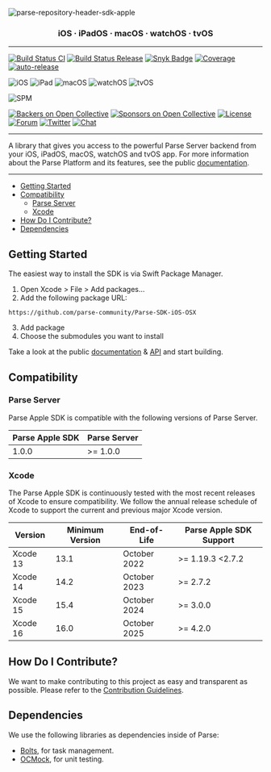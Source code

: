 ![parse-repository-header-sdk-apple](https://user-images.githubusercontent.com/5673677/198421762-993c89e8-8201-40f1-a650-c2e9dde4da82.png)

<h3 align="center">iOS · iPadOS · macOS · watchOS · tvOS</h3>

---

[![Build Status CI](https://github.com/parse-community/Parse-SDK-iOS-OSX/actions/workflows/ci.yml/badge.svg?branch=master)](https://github.com/parse-community/Parse-SDK-iOS-OSX/actions?query=workflow%3Aci+branch%3Amaster)
[![Build Status Release](https://github.com/parse-community/Parse-SDK-iOS-OSX/actions/workflows/release-automated.yml/badge.svg)](https://github.com/parse-community/Parse-SDK-iOS-OSX/actions?query=workflow%3Arelease-automated)
[![Snyk Badge](https://snyk.io/test/github/parse-community/Parse-SDK-iOS-OSX/badge.svg)](https://snyk.io/test/github/parse-community/Parse-SDK-iOS-OSX)
[![Coverage](https://img.shields.io/codecov/c/github/parse-community/Parse-SDK-iOS-OSX/master.svg)](https://codecov.io/github/parse-community/Parse-SDK-iOS-OSX?branch=master)
[![auto-release](https://img.shields.io/badge/%F0%9F%9A%80-auto--release-9e34eb.svg)](https://github.com/parse-community/Parse-SDK-iOS-OSX/releases)

![iOS](https://img.shields.io/badge/iOS-12.0-green?style=flat)
![iPad](https://img.shields.io/badge/ipadOS-12.0-green?style=flat)
![macOS](https://img.shields.io/badge/macOS-10.15-green?style=flat)
![watchOS](https://img.shields.io/badge/watchOS-2.0-green?style=flat)
![tvOS](https://img.shields.io/badge/tvOS-12.0-green?style=flat)

![SPM](https://img.shields.io/badge/Swift_Package_Manager-compatible-green?style=flat)

[![Backers on Open Collective](https://opencollective.com/parse-server/backers/badge.svg)][open-collective-link]
[![Sponsors on Open Collective](https://opencollective.com/parse-server/sponsors/badge.svg)][open-collective-link]
[![License][license-svg]][license-link]
[![Forum](https://img.shields.io/discourse/https/community.parseplatform.org/topics.svg)](https://community.parseplatform.org/c/parse-server)
[![Twitter](https://img.shields.io/twitter/follow/ParsePlatform.svg?label=Follow&style=social)](https://twitter.com/intent/follow?screen_name=ParsePlatform)
[![Chat](https://img.shields.io/badge/Chat-Join!-%23fff?style=social&logo=slack)](https://chat.parseplatform.org)

---

A library that gives you access to the powerful Parse Server backend from your iOS, iPadOS, macOS, watchOS and tvOS app. For more information about the Parse Platform and its features, see the public [documentation][docs].

---

- [Getting Started](#getting-started)
- [Compatibility](#compatibility)
  - [Parse Server](#parse-server)
  - [Xcode](#xcode)
- [How Do I Contribute?](#how-do-i-contribute)
- [Dependencies](#dependencies)

## Getting Started

The easiest way to install the SDK is via Swift Package Manager.

1. Open Xcode > File > Add packages...
2. Add the following package URL:
  ```
  https://github.com/parse-community/Parse-SDK-iOS-OSX
  ```
3. Add package
4. Choose the submodules you want to install

Take a look at the public [documentation][docs] & [API][api] and start building.

## Compatibility

### Parse Server

Parse Apple SDK is compatible with the following versions of Parse Server.

| Parse Apple SDK | Parse Server |
|-----------------|--------------|
| 1.0.0           | >= 1.0.0     |

### Xcode

The Parse Apple SDK is continuously tested with the most recent releases of Xcode to ensure compatibility. We follow the annual release schedule of Xcode to support the current and previous major Xcode version.

| Version  | Minimum Version | End-of-Life  | Parse Apple SDK Support |
|----------|-----------------|--------------|-------------------------|
| Xcode 13 | 13.1            | October 2022 | >= 1.19.3 <2.7.2        |
| Xcode 14 | 14.2            | October 2023 | >= 2.7.2                |
| Xcode 15 | 15.4            | October 2024 | >= 3.0.0                |
| Xcode 16 | 16.0            | October 2025 | >= 4.2.0                |

## How Do I Contribute?

We want to make contributing to this project as easy and transparent as possible. Please refer to the [Contribution Guidelines][contributing].

## Dependencies

We use the following libraries as dependencies inside of Parse:

 - [Bolts][bolts-framework], for task management.
 - [OCMock][ocmock-framework], for unit testing.

[docs]: http://docs.parseplatform.org/ios/guide/
[api]: http://parseplatform.org/Parse-SDK-iOS-OSX/api/
[contributing]: https://github.com/parse-community/Parse-SDK-iOS-OSX/blob/master/CONTRIBUTING.md
[bolts-framework]: https://github.com/BoltsFramework/Bolts-ObjC
[ocmock-framework]: http://ocmock.org
[license-svg]: https://img.shields.io/badge/license-BSD-lightgrey.svg
[license-link]: LICENSE
[open-collective-link]: https://opencollective.com/parse-server
